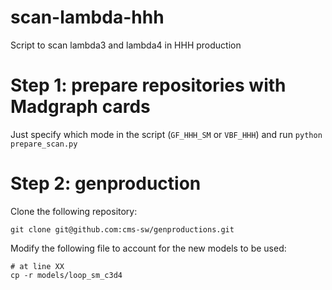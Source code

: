 # scan-lambda-hhh
Script to scan lambda3 and lambda4 in HHH production


# Step 1: prepare repositories with Madgraph cards

Just specify which mode in the script (`GF_HHH_SM` or `VBF_HHH`) and run `python prepare_scan.py`

# Step 2: genproduction

Clone the following repository:

```
git clone git@github.com:cms-sw/genproductions.git
```

Modify the following file to account for the new models to be used:

```
# at line XX
cp -r models/loop_sm_c3d4 
```
